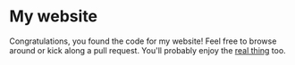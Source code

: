 # My website

Congratulations, you found the code for my website! Feel free to browse around or kick along a pull request. You'll probably enjoy the [real thing](http://shaisachs.github.io) too.